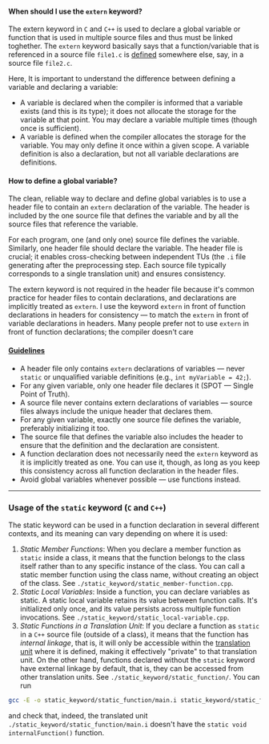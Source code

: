 #### When should I use the `extern` keyword?

The extern keyword in `C` and `C++` is used to declare a global variable or function that is used in multiple source files and thus must be linked toghether. The `extern` keyword basically says that a function/variable that is referenced in a source file `file1.c` is [defined][1] somewhere else, say, in a source file `file2.c`.

Here, It is important to understand the difference between defining a variable and declaring a variable:

- A variable is declared when the compiler is informed that a variable exists (and this is its type); it does not allocate the storage for the variable at that point. You may declare a variable multiple times (though once is sufficient).
- A variable is defined when the compiler allocates the storage for the variable. You may only define it once within a given scope. A variable definition is also a declaration, but not all variable declarations are definitions.

#### How to define a global variable?

The clean, reliable way to declare and define global variables is to use a header file to contain an `extern` declaration of the variable. The header is included by the one source file that defines the variable and by all the source files that reference the variable.

For each program, one (and only one) source file defines the variable. Similarly, one header file should declare the variable. The header file is crucial; it enables cross-checking between independent TUs (the `.i` file generating after the preprocessing step. Each source file typically corresponds to a single translation unit) and ensures consistency.

The extern keyword is not required in the header file because it's common practice for header files to contain declarations, and declarations are implicitly treated as `extern`. I use the keyword `extern` in front of function declarations in headers for consistency — to match the `extern` in front of variable declarations in headers. Many people prefer not to use `extern` in front of function declarations; the compiler doesn't care


#### [Guidelines][2]

- A header file only contains `extern` declarations of variables — never `static` or unqualified variable definitions (e.g., `int myVariable = 42;`).
- For any given variable, only one header file declares it (SPOT — Single Point of Truth).
- A source file never contains extern declarations of variables — source files always include the unique header that declares them.
- For any given variable, exactly one source file defines the variable, preferably initializing it too.
- The source file that defines the variable also includes the header to ensure that the definition and the declaration are consistent.
- A function declaration does not necessarily need the `extern` keyword as it is implicitly treated as one. You can use it, though, as long as you keep this consistency across all function declaration in the header files.
- Avoid global variables whenever possible — use functions instead.

---

### **Usage of the `static` keyword (`C` and `C++`)**

The static keyword can be used in a function declaration in several different contexts, and its meaning can vary depending on where it is used:
1. *Static Member Functions*: When you declare a member function as `static` inside a class, it means that the function belongs to the class itself rather than to any specific instance of the class. You can call a static member function using the class name, without creating an object of the class. See `./static_keyword/static_member-function.cpp`.
1. *Static Local Variables*: Inside a function, you can declare variables as static. A static local variable retains its value between function calls. It's initialized only once, and its value persists across multiple function invocations. See `./static_keyword/static_local-variable.cpp`.
1. *Static Functions in a Translation Unit*: If you declare a function as `static` in a `C++` source file (outside of a class), it means that the function has *internal linkage*, that is, it will only be accessible within the [translation unit][5] where it is defined, making it effectively "private" to that translation unit. On the other hand, functions declared without the `static` keyword have external linkage by default, that is, they can be accessed from other translation units. See `./static_keyword/static_function/`. You can run
```sh
gcc -E -o static_keyword/static_function/main.i static_keyword/static_function/main.c
```
and check that, indeed, the translated unit `./static_keyword/static_function/main.i` doesn't have the `static void internalFunction()` function.

[1]: https://stackoverflow.com/questions/1410563/what-is-the-difference-between-a-definition-and-a-declaration/1411005#1411005
[2]: https://stackoverflow.com/questions/1433204/how-do-i-use-extern-to-share-variables-between-source-files/1433387#1433387
[5]: https://github.com/tapyu/c-and-cpp-lessons/tree/1-build-process#preprocessing
